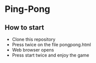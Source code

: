 # Ping-Pong

## How to start
* Clone this repository 
* Press twice on the file pongpong.html
* Web browser opens 
* Press start twice and enjoy the game
